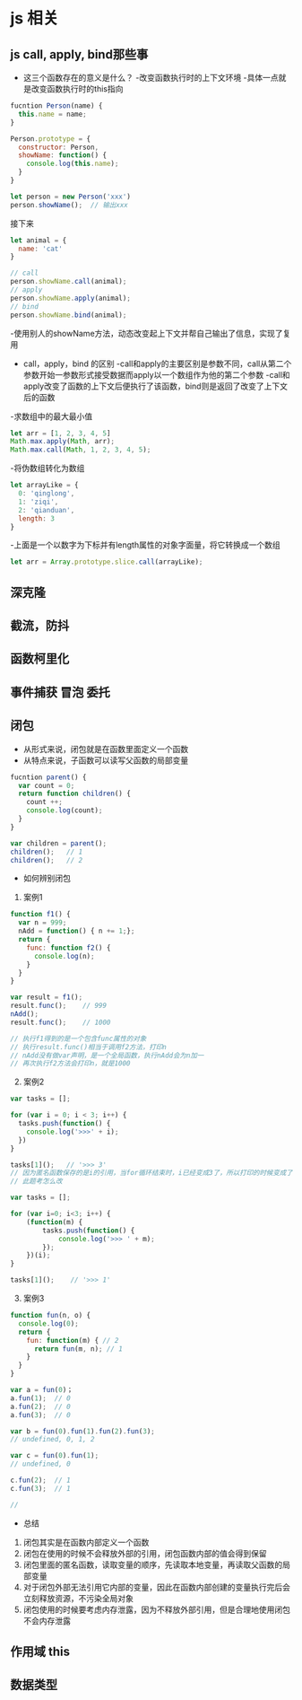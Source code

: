 # js 相关
## js call, apply, bind那些事
- 这三个函数存在的意义是什么？
-改变函数执行时的上下文环境
-具体一点就是改变函数执行时的this指向
```javascript
fucntion Person(name) {
  this.name = name;
}

Person.prototype = {
  constructor: Person,
  showName: function() {
    console.log(this.name);
  }
}

let person = new Person('xxx')
person.showName();  // 输出xxx

```
接下来

```javascript
let animal = {
  name: 'cat'
}
```

```javascript
// call
person.showName.call(animal);
// apply 
person.showName.apply(animal);
// bind
person.showName.bind(animal);
```

-使用别人的showName方法，动态改变起上下文并帮自己输出了信息，实现了复用

- call，apply，bind 的区别
-call和apply的主要区别是参数不同，call从第二个参数开始一参数形式接受数据而apply以一个数组作为他的第二个参数
-call和apply改变了函数的上下文后便执行了该函数，bind则是返回了改变了上下文后的函数

-求数组中的最大最小值
```javascript
let arr = [1, 2, 3, 4, 5]
Math.max.apply(Math, arr);
Math.max.call(Math, 1, 2, 3, 4, 5);
```

-将伪数组转化为数组
```javascript
let arrayLike = {
  0: 'qinglong',
  1: 'ziqi',
  2: 'qianduan',
  length: 3
}
```
-上面是一个以数字为下标并有length属性的对象字面量，将它转换成一个数组
```javascript
let arr = Array.prototype.slice.call(arrayLike);
```

## 深克隆

## 截流，防抖


## 函数柯里化

## 事件捕获 冒泡 委托

## 闭包
- 从形式来说，闭包就是在函数里面定义一个函数
- 从特点来说，子函数可以读写父函数的局部变量
```javascript
fucntion parent() {
  var count = 0;
  return function children() {
    count ++;
    console.log(count);
  }
}

var children = parent();
children();   // 1
children();   // 2
```
- 如何辨别闭包
1. 案例1
```javascript
function f1() {
  var n = 999;
  nAdd = function() { n += 1;};
  return {
    func: function f2() {
      console.log(n);
    }
  }
}

var result = f1();
result.func();    // 999
nAdd();    
result.func();    // 1000

// 执行f1得到的是一个包含func属性的对象
// 执行result.func()相当于调用f2方法，打印n
// nAdd没有做var声明，是一个全局函数，执行nAdd会为n加一
// 再次执行f2方法会打印n，就是1000
```

2. 案例2
```javascript
var tasks = [];

for (var i = 0; i < 3; i++) {
  tasks.push(function() {
    console.log('>>>' + i);
  })
}

tasks[1]();   // '>>> 3'
// 因为匿名函数保存的是i的引用，当for循环结束时，i已经变成3了，所以打印的时候变成了3
// 此题考怎么改

var tasks = [];

for (var i=0; i<3; i++) {
	(function(m) {
		tasks.push(function() {
	        console.log('>>> ' + m); 
	    });
	})(i);
}

tasks[1]();    // '>>> 1'
```

3. 案例3
```javascript
function fun(n, o) {
  console.log(0);
  return {
    fun: function(m) { // 2
      return fun(m, n); // 1
    }
  }
}

var a = fun(0)；
a.fun(1);  // 0
a.fun(2);  // 0
a.fun(3);  // 0

var b = fun(0).fun(1).fun(2).fun(3);
// undefined, 0, 1, 2

var c = fun(0).fun(1);
// undefined, 0

c.fun(2);  // 1
c.fun(3);  // 1

// 
```

- 总结
1. 闭包其实是在函数内部定义一个函数
2. 闭包在使用的时候不会释放外部的引用，闭包函数内部的值会得到保留
3. 闭包里面的匿名函数，读取变量的顺序，先读取本地变量，再读取父函数的局部变量
4. 对于闭包外部无法引用它内部的变量，因此在函数内部创建的变量执行完后会立刻释放资源，不污染全局对象
5. 闭包使用的时候要考虑内存泄露，因为不释放外部引用，但是合理地使用闭包不会内存泄露

## 作用域 this


## 数据类型


